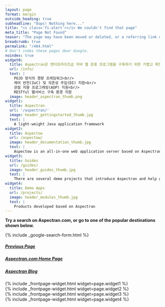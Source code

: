 ```yaml
---
layout: page
format: margin
outside_heading: true
subheadline: "Oops! Nothing here..."
title: "<i class='fi-alert'></i> We couldn't find that page"
meta_title: "Page Not Found"
teaser: "The page may have been moved or deleted, or a referring link may be incorrect."
breadcrumb: true
permalink: "/404.html"
# Don't index these pages dear Google.
noindex: true
widget0:
  title: Aspectran은 엔터프라이즈급 자바 웹 응용 프로그램을 구축하기 위한 가볍고 확장 가능한 프레임워크입니다.
  url: /info/
  text: |
    POJO 방식의 경량 프레임워크<br/>
    제어 반전(IoC) 및 의존성 주입(DI) 지원<br/>
    관점 지향 프로그래밍(AOP) 지원<br/>
    RESTful 웹서비스 구축 환경 지원
  image: header_aspectran_thumb.png
widget1:
  title: Aspectran
  url: '/aspectran/'
  image: header_gettingstarted_thumb.jpg
  text: |
    A light-weight Java application framework
widget2:
  title: Aspectow
  url: /aspectow/
  image: header_documentation_thumb.jpg
  text: |
    Aspectow is an all-in-one web application server based on Aspectran.
widget3:
  title: Guides
  url: /guides/
  image: header_guides_thumb.jpg
  text: |
    There are several demo projects that introduce Aspectran and help getting started with it.
widget4:
  title: Demo Apps
  url: /projects/
  image: header_modules_thumb.jpg
  text: |
    Products developed based on Aspectran
---
```


**Try a search on Aspectran.com, or go to one of the popular destinations shown below.**

{% include _google-search-form.html %}

<div class="grid-x grid-padding-x t30">
  <div class="medium-3 cell text-center t10">
    <div class="panel">
      <a href="javascript:history.back();"><h5><i class='fi-arrow-left'></i> Previous Page</h5></a>
    </div>
  </div>
  <div class="medium-6 cell text-center t10">
    <div class="panel">
      <a href="{{ site.baseurl }}/"><h5><i class='fi-home'></i> Aspectran.com Home Page</h5></a>
    </div>
  </div>
  <div class="medium-3 cell text-center t10">
    <div class="panel">
      <a href="{{ site.baseurl }}/blog/"><h5><i class='fi-map'></i> Aspectran Blog</h5></a>
    </div>
  </div>
</div>

<div class="grid-x grid-padding-x t50">
  <div class="medium-6 large-3 cell b10">
    {% include _frontpage-widget.html widget=page.widget1 %}
  </div>
  <div class="medium-6 large-3 cell b10">
    {% include _frontpage-widget.html widget=page.widget2 %}
  </div>
  <div class="medium-6 large-3 cell b10">
    {% include _frontpage-widget.html widget=page.widget3 %}
  </div>
  <div class="medium-6 large-3 cell b10">
    {% include _frontpage-widget.html widget=page.widget4 %}
  </div>
</div>
